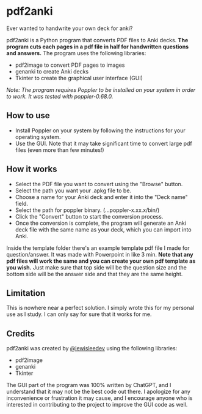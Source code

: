 # pdf2anki

Ever wanted to handwrite your own deck for anki?

pdf2anki is a Python program that converts PDF files to Anki decks. **The program cuts each pages in a pdf file in half for handwritten questions and answers.** The program uses the following libraries:

- pdf2image to convert PDF pages to images
- genanki to create Anki decks
- Tkinter to create the graphical user interface (GUI)

*Note: The program requires Poppler to be installed on your system in order to work. It was tested with poppler-0.68.0.*

## How to use
- Install Poppler on your system by following the instructions for your operating system.
- Use the GUI. Note that it may take significant time to convert large pdf files (even more than few minutes!)

## How it works
- Select the PDF file you want to convert using the "Browse" button.
- Select the path you want your .apkg file to be.
- Choose a name for your Anki deck and enter it into the "Deck name" field.
- Select the path for poppler binary. (...poppler-x.xx.x/bin/)
- Click the "Convert" button to start the conversion process.
- Once the conversion is complete, the program will generate an Anki deck file with the same name as your deck, which you can import into Anki.

Inside the template folder there's an example template pdf file I made for question/answer. It was made with Powerpoint in like 3 min. **Note that any pdf files will work the same and you can create your own pdf template as you wish.** Just make sure that top side will be the question size and the bottom side will be the answer side and that they are the same height.

## Limitation
This is nowhere near a perfect solution. I simply wrote this for my personal use as I study. I can only say for sure that it works for me. 

## Credits
pdf2anki was created by [@lewisleedev](https://github.com/lewisleedev/) using the following libraries:

 - pdf2image
 - genanki
 - Tkinter

The GUI part of the program was 100% written by ChatGPT, and I understand that it may not be the best code out there. I apologize for any inconvenience or frustration it may cause, and I encourage anyone who is interested in contributing to the project to improve the GUI code as well.
